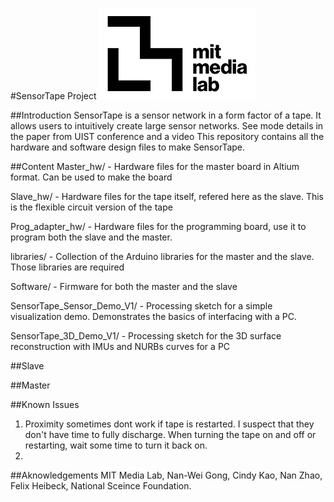 #SensorTape Project 
![MediaLab Logo](/images/logo.png)

##Introduction 
SensorTape is a sensor network in a form factor of a tape. It allows users to intuitively create large sensor networks. See mode details in the paper from UIST conference and a video 
This repository contains all the hardware and software design files to make SensorTape. 

##Content
Master_hw/ - Hardware files for the master board in Altium format. Can be used to make the board

Slave_hw/ - Hardware files for the tape itself, refered here as the slave. This is the flexible circuit version of the tape 

Prog_adapter_hw/ -  Hardware files for the programming board, use it to program both the slave and the master. 

libraries/ - Collection of the Arduino libraries for the master and the slave. Those libraries are required 

Software/ - Firmware for both the master and the slave

SensorTape_Sensor_Demo_V1/ - Processing sketch for a simple visualization demo. Demonstrates the basics of interfacing with a PC. 

SensorTape_3D_Demo_V1/ - Processing sketch for the 3D surface reconstruction with IMUs and NURBs curves for a PC 


##Slave 

##Master



##Known Issues
1. Proximity sometimes dont work if tape is restarted. I suspect that they don't have time to fully discharge. When turning the tape on and off or restarting, wait some time to turn it back on. 
2. 


##Aknowledgements
MIT Media Lab, Nan-Wei Gong, Cindy Kao, Nan Zhao, Felix Heibeck, National Sceince Foundation. 